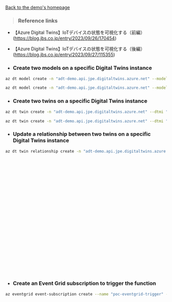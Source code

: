 
[Back to the demo's homepage](../../IoTDigitalTwinDemo.md#azure-digital-twins)

> ### Reference links
- 【Azure Digital Twins】IoTデバイスの状態を可視化する（前編）<br>
(https://blog.jbs.co.jp/entry/2023/09/26/170454)<br>

- 【Azure Digital Twins】IoTデバイスの状態を可視化する（後編）<br>
(https://blog.jbs.co.jp/entry/2023/09/27/115355)<br>


- ### Create two models on a specific Digital Twins instance 
```bash
az dt model create -n "adt-demo.api.jpe.digitaltwins.azure.net" --models /Volumes/ExtraDisk/Github/AzureDoc/TechTips/articles/IoTRef/Models-Twins/Room.json
```

```bash
az dt model create -n "adt-demo.api.jpe.digitaltwins.azure.net" --models /Volumes/ExtraDisk/Github/AzureDoc/TechTips/articles/IoTRef/Models-Twins/Thermostat.json
```

- ### Create two twins on a specific Digital Twins instance
```bash
az dt twin create -n "adt-demo.api.jpe.digitaltwins.azure.net" --dtmi "dtmi:sample:room;2" --twin-id room
```

```bash
az dt twin create -n "adt-demo.api.jpe.digitaltwins.azure.net" --dtmi "dtmi:sample:DigitalTwins:thermostat;1" --twin-id thermostat
```

- ### Update a relationship between two twins on a specific Digital Twins instance
```bash
az dt twin relationship create -n "adt-demo.api.jpe.digitaltwins.azure.net" --relationship-id room --relationship contains --twin-id room --target thermostat
```


<br>
<br>
<br>
<br>
<br>
<br>
<br>
<br>
<br>
<br>
<br>
<br>
<br>
<br>
<br>
<br>
<br>
<br>
<br>
<br>
<br>

- ### Create an Event Grid subscription to trigger the function
```bash
az eventgrid event-subscription create --name "poc-eventgrid-trigger" --event-delivery-schema eventgridschema --source-resource-id /subscriptions/d8df623a-79c2-47ca-8542-9fdc6d9942e2/resourceGroups/poc-iot-digital-twin/providers/Microsoft.Devices/IotHubs/poc-iothub-kaneshiro --included-event-types Microsoft.Devices.DeviceTelemetry --endpoint-type azurefunction --endpoint /subscriptions/d8df623a-79c2-47ca-8542-9fdc6d9942e2/resourceGroups/poc-iot-digital-twin/providers/Microsoft.Web/sites/poc-iothub-to-dt-trial/functions/ProcessHubToDTEvents
```
